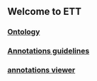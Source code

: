 ## Welcome to ETT

### [Ontology](ontology.md)
### [Annotations guidelines](guidelines.md)
### [annotations viewer](annotations.html)


